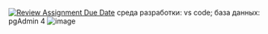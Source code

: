 [![Review Assignment Due Date](https://classroom.github.com/assets/deadline-readme-button-22041afd0340ce965d47ae6ef1cefeee28c7c493a6346c4f15d667ab976d596c.svg)](https://classroom.github.com/a/nnxIWHPs)
среда разработки: vs code;
база данных: pgAdmin 4
![image](https://github.com/user-attachments/assets/1fe0111e-4a5b-4121-ad1a-10259e23710d)
